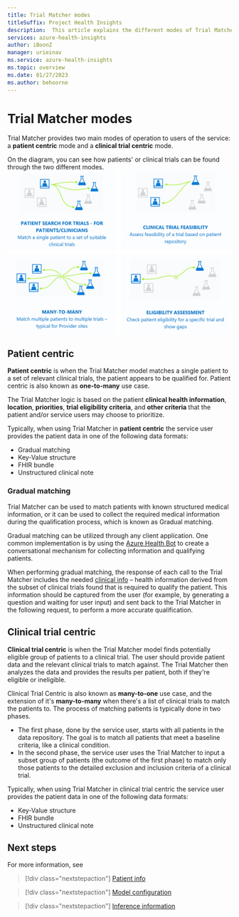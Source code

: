```yaml
---
title: Trial Matcher modes
titleSuffix: Project Health Insights
description:  This article explains the different modes of Trial Matcher
services: azure-health-insights
author: iBoonZ
manager: urieinav
ms.service: azure-health-insights
ms.topic: overview
ms.date: 01/27/2023
ms.author: behoorne
---
```


# Trial Matcher modes

Trial Matcher provides two main modes of operation to users of the service: a **patient centric** mode and a **clinical trial centric** mode.

On the diagram, you can see how patients' or clinical trials can be found through the two different modes.
![Diagram that shows the Trial Matcher operation modes.](../media/trial-matcher/overview.png) 


## Patient centric

**Patient centric** is when the Trial Matcher model matches a single patient to a set of relevant clinical trials, the patient appears to be qualified for. Patient centric is also known as **one-to-many** use case. 

The Trial Matcher logic is based on the patient **clinical health information**, **location**, **priorities**, **trial eligibility criteria**, and **other criteria** that the patient and/or service users may choose to prioritize. 

Typically, when using Trial Matcher in **patient centric** the service user provides the patient data in one of the following data formats:
- Gradual matching
- Key-Value structure 
- FHIR bundle
- Unstructured clinical note


### Gradual matching
Trial Matcher can be used to match patients with known structured medical information, or it can be used to collect the required medical information during the qualification process, which is known as Gradual matching. 

Gradual matching can be utilized through any client application. One common implementation is by using the [Azure Health Bot](/azure/health-bot/) to create a conversational mechanism for collecting information and qualifying patients.

When performing gradual matching, the response of each call to the Trial Matcher includes the needed [clinical info](patient-info.md) – health information derived from the subset of clinical trials found that is required to qualify the patient. This information should be captured from the user (for example, by generating a question and waiting for user input) and sent back to the Trial Matcher in the following request, to perform a more accurate qualification.



## Clinical trial centric

**Clinical trial centric** is when the Trial Matcher model finds potentially eligible group of patients to a clinical trial.
The user should provide patient data and the relevant clinical trials to match against. The Trial Matcher then analyzes the data and provides the results per patient, both if they're eligible or ineligible. 

Clinical Trial Centric is also known as **many-to-one** use case, and the extension of it's **many-to-many** when there's a list of clinical trials to match the patients to.
The process of matching patients is typically done in two phases. 
- The first phase, done by the service user, starts with all patients in the data repository. The goal is to match all patients that meet a baseline criteria, like a clinical condition. 
- In the second phase, the service user  uses the Trial Matcher to input a subset group of patients (the outcome of the first phase) to match only those patients to the detailed exclusion and inclusion criteria of a clinical trial.

Typically, when using Trial Matcher in clinical trial centric the service user provides the patient data in one of the following data formats:
- Key-Value structure 
- FHIR bundle
- Unstructured clinical note


## Next steps

For more information, see

>[!div class="nextstepaction"]
> [Patient info](patient-info.md) 

>[!div class="nextstepaction"]
> [Model configuration](model-configuration.md) 

>[!div class="nextstepaction"]
> [Inference information](inferences.md) 